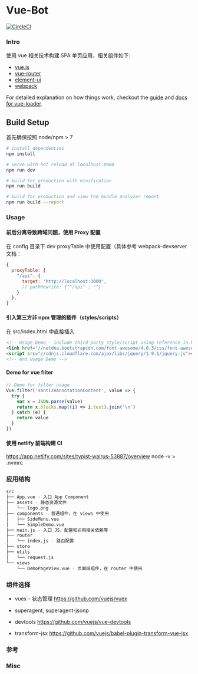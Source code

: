 
# Vue-Bot

[![CircleCI](https://circleci.com/gh/gaohailang/bookstore-web.svg?style=svg)](https://circleci.com/gh/gaohailang/bookstore-web)

### Intro

使用 vue 相关技术构建 SPA 单页应用，相关组件如下:


- [vue.js](https://cn.vuejs.org/v2/guide/index.html)
- [vue-router](https://router.vuejs.org/zh-cn/)
- [element-ui](http://element.eleme.io/#/)
- [webpack](https://webpack.js.org/)

For detailed explanation on how things work, checkout the [guide](http://vuejs-templates.github.io/webpack/) and [docs for vue-loader](http://vuejs.github.io/vue-loader).


## Build Setup

首先确保按照 node/npm > 7

``` bash
# install dependencies
npm install

# serve with hot reload at localhost:8080
npm run dev

# build for production with minification
npm run build

# build for production and view the bundle analyzer report
npm run build --report
```

### Usage

#### 前后分离导致跨域问题，使用 Proxy 配置

在 config 目录下 dev proxyTable 中使用配置（具体参考 webpack-devserver 文档：

```js
{
  proxyTable: {
    "/api": {
      target: "http://localhost:3000",
      // pathRewrite: {"^/api" : ""}
    }
  },
}
```

#### 引入第三方非 npm 管理的插件（styles/scripts）

在 src/index.html 中直接插入

```html
<!-- Usage Demo - include third-party style/script using reference in html-->
<link href="//netdna.bootstrapcdn.com/font-awesome/4.0.3/css/font-awesome.css" rel="stylesheet">
<script src="//cdnjs.cloudflare.com/ajax/libs/jquery/1.9.1/jquery.js"></script>
<!-- end Usage Demo -->
```

#### Demo for vue filter

```js
// Demo for filter usage
Vue.filter('santizeAnnotationContent', value => {
  try {
    var x = JSON.parse(value)
    return x.blocks.map((i) => i.text).join('\n')
  } catch (e) {
    return value
  }
})
```

#### 使用 netlify 前端构建 CI

https://app.netlify.com/sites/typist-walrus-53887/overview
node -v  > .nvmrc


### 应用结构

```sh
src
├── App.vue - 入口 App Component
├── assets - 静态资源文件
│   └── logo.png
├── components - 普通组件，在 views 中使用
│   ├── SideMenu.vue
│   └── SimpleDemo.vue
├── main.js - 入口 JS，配置和引用相关依赖等
├── router
│   └── index.js - 路由配置
├── store
├── utils
│   └── request.js
└── views
    └── DemoPageView.vue - 页面级组件，在 router 中使用
```

### 组件选择

- vuex - 状态管理
https://github.com/vuejs/vuex

- superagent, superagent-jsonp

- devtools
https://github.com/vuejs/vue-devtools

- transform-jsx
https://github.com/vuejs/babel-plugin-transform-vue-jsx


### 参考

### Misc
